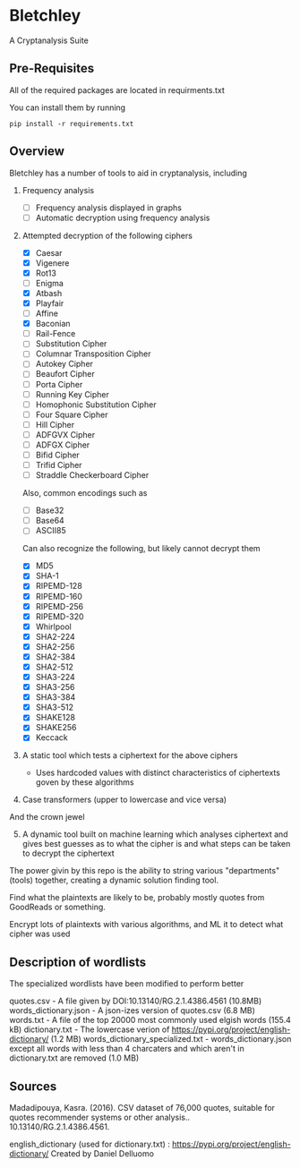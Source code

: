 # Bletchley

A Cryptanalysis Suite 

## Pre-Requisites

All of the required packages are located in requirments.txt

You can install them by running 

```
pip install -r requirements.txt
```

## Overview

Bletchley has a number of tools to aid in cryptanalysis, including

1. Frequency analysis
    - [ ] Frequency analysis displayed in graphs
    - [ ] Automatic decryption using frequency analysis
    
2. Attempted decryption of the following ciphers
    - [x] Caesar
    - [x] Vigenere
    - [x] Rot13
    - [ ] Enigma
    - [x] Atbash
    - [x] Playfair
    - [ ] Affine
    - [x] Baconian
    - [ ] Rail-Fence
    - [ ] Substitution Cipher
    - [ ] Columnar Transposition Cipher
    - [ ] Autokey Cipher
    - [ ] Beaufort Cipher
    - [ ] Porta Cipher
    - [ ] Running Key Cipher
    - [ ] Homophonic Substitution Cipher
    - [ ] Four Square Cipher
    - [ ] Hill Cipher
    - [ ] ADFGVX Cipher
    - [ ] ADFGX Cipher
    - [ ] Bifid Cipher
    - [ ] Trifid Cipher
    - [ ] Straddle Checkerboard Cipher 

    Also, common encodings such as 
    - [ ] Base32
    - [ ] Base64
    - [ ] ASCII85

    Can also recognize the following, but likely cannot decrypt them
    - [x] MD5
    - [x] SHA-1
    - [x] RIPEMD-128
    - [x] RIPEMD-160
    - [x] RIPEMD-256
    - [x] RIPEMD-320
    - [x] Whirlpool
    - [x] SHA2-224
    - [x] SHA2-256
    - [x] SHA2-384
    - [x] SHA2-512
    - [x] SHA3-224
    - [x] SHA3-256
    - [x] SHA3-384
    - [x] SHA3-512
    - [x] SHAKE128
    - [x] SHAKE256
    - [x] Keccack

3. A static tool which tests a ciphertext for the above ciphers
    - Uses hardcoded values with distinct characteristics of ciphertexts goven by these algorithms
  
4. Case transformers (upper to lowercase and vice versa)

And the crown jewel 

5. A dynamic tool built on machine learning which analyses ciphertext and gives best guesses as to what the cipher is and what steps can be taken to decrypt the ciphertext

The power givin by this repo is the ability to string various "departments" (tools) together, creating a dynamic solution finding tool. 

Find what the plaintexts are likely to be, probably mostly quotes from GoodReads or something. 

Encrypt lots of plaintexts with various algorithms, and ML it to detect what cipher was used

## Description of wordlists

The specialized wordlists have been modified to perform better 

quotes.csv - A file given by DOI:10.13140/RG.2.1.4386.4561 (10.8MB)
words_dictionary.json - A json-izes version of quotes.csv (6.8 MB)
words.txt - A file of the top 20000 most commonly used elgish words (155.4 kB)
dictionary.txt - The lowercase verion of https://pypi.org/project/english-dictionary/ (1.2 MB)
words_dictionary_specialized.txt - words_dictionary.json except all words with less than 4 charcaters and which aren't in dictionary.txt are removed (1.0 MB)

## Sources

Madadipouya, Kasra. (2016). CSV dataset of 76,000 quotes, suitable for quotes recommender systems or other analysis.. 10.13140/RG.2.1.4386.4561. 

english_dictionary (used for dictionary.txt) : https://pypi.org/project/english-dictionary/ Created by Daniel Delluomo 
